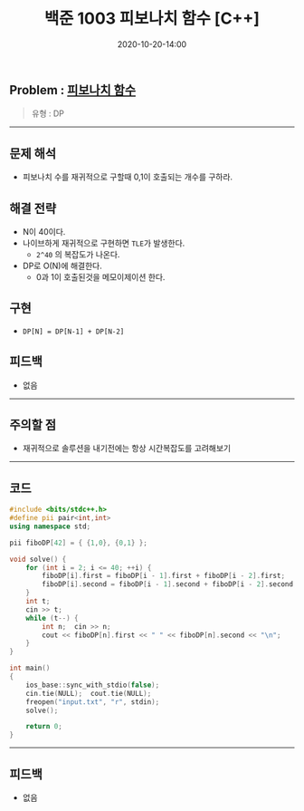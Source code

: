 ﻿---
title: 백준 1003 피보나치 함수 [C++]
date: 2020-10-20-14:00
categories:
- PS

tags:
- baekjoon
- PS
- Problem Solve
- DP

---

## Problem : [피보나치 함수](https://www.acmicpc.net/problem/1003)
> 유형 : DP

---


 
## 문제 해석
* 피보나치 수를 재귀적으로 구할때  0,1이 호출되는 개수를 구하라.

## 해결 전략
* N이 40이다. 
* 나이브하게 재귀적으로 구현하면 `TLE`가 발생한다.
  * `2^40` 의 복잡도가 나온다.
* DP로 O(N)에 해결한다.
  * 0과 1이 호출된것을 메모이제이션 한다.

## 구현
* `DP[N] = DP[N-1] + DP[N-2]`

## 피드백
* 없음
---

## 주의할 점
* 재귀적으로 솔루션을 내기전에는 항상 시간복잡도를 고려해보기

---

## 코드

```c++
#include <bits/stdc++.h>
#define pii pair<int,int>
using namespace std;

pii fiboDP[42] = { {1,0}, {0,1} };

void solve() {
    for (int i = 2; i <= 40; ++i) {
        fiboDP[i].first = fiboDP[i - 1].first + fiboDP[i - 2].first;
        fiboDP[i].second = fiboDP[i - 1].second + fiboDP[i - 2].second;
    }
    int t;
    cin >> t;
    while (t--) {
        int n;  cin >> n;
        cout << fiboDP[n].first << " " << fiboDP[n].second << "\n";
    }
}

int main()
{
    ios_base::sync_with_stdio(false);
    cin.tie(NULL);  cout.tie(NULL);
    freopen("input.txt", "r", stdin);
    solve();

    return 0;
}
```


---


## 피드백

* 없음